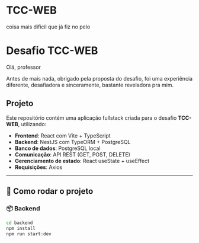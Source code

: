 # TCC-WEB
coisa mais dificil que já fiz no pelo

# Desafio TCC-WEB

Olá, professor 

Antes de mais nada, obrigado pela proposta do desafio, foi uma experiência diferente, desafiadora e sinceramente, bastante reveladora pra mim.

## Projeto

Este repositório contém uma aplicação fullstack criada para o desafio **TCC-WEB**, utilizando:

- **Frontend**: React com Vite + TypeScript
- **Backend**: NestJS com TypeORM + PostgreSQL
- **Banco de dados**: PostgreSQL local
- **Comunicação**: API REST (GET, POST, DELETE)
- **Gerenciamento de estado**: React useState + useEffect
- **Requisições**: Axios

---

## 🚧 Como rodar o projeto

### 📦 Backend

```bash
cd backend
npm install
npm run start:dev


